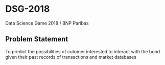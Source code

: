 # DSG-2018
Data Science Game 2018 / BNP Paribas

## Problem Statement
To predict the possibilities of cutomer interested to interact with the bond given their past records of transactions and market databases
